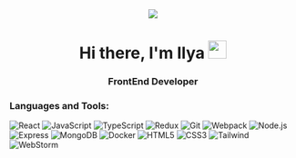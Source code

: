 <div id="header" align="center">
  <img src="https://miro.medium.com/1*JTVWHBtzlA9P6iKMxCF2yQ.png"/>
</div>


<h1 align="center">Hi there, I'm Ilya
<img src="https://github.com/blackcater/blackcater/raw/main/images/Hi.gif" height="32"/></h1>
<h3 align="center"> FrontEnd Developer</h3>

<h3>Languages and Tools:</h3>

![React](https://img.shields.io/badge/-React-F0F0F0?style=for-the-badge&logo=React&logoColor=007ACC)
![JavaScript](https://img.shields.io/badge/-JavaScript-F0F0F0?style=for-the-badge&logo=JavaScript&logoColor=000000)
![TypeScript](https://img.shields.io/badge/-TypeScript-F0F0F0?style=for-the-badge&logo=TypeScript&logoColor=000000)
![Redux](https://img.shields.io/badge/-Redux-F0F0F0?style=for-the-badge&logo=Redux&logoColor=764ABC)
![Git](https://img.shields.io/badge/-Git-F0F0F0?style=for-the-badge&logo=Git&logoColor=f54d27)
![Webpack](https://img.shields.io/badge/-Webpack-F0F0F0?style=for-the-badge&logo=Webpack&logoColor=000000)
![Node.js](https://img.shields.io/badge/-Node.js-F0F0F0?style=for-the-badge&logo=Node.js&logoColor=339933)
![Express](https://img.shields.io/badge/-Express-F0F0F0?style=for-the-badge&logo=Express&logoColor=000000)
![MongoDB](https://img.shields.io/badge/-MongoDB-F0F0F0?style=for-the-badge&logo=MongoDB&logoColor=4EA94B)
![Docker](https://img.shields.io/badge/-Docker-F0F0F0?style=for-the-badge&logo=Docker&logoColor=2496ED)
![HTML5](https://img.shields.io/badge/-HTML5-F0F0F0?style=for-the-badge&logo=HTML5&logoColor=e96228)
![CSS3](https://img.shields.io/badge/-CSS3-F0F0F0?style=for-the-badge&logo=CSS3&logoColor=1155cc)
![Tailwind](https://img.shields.io/badge/-Tailwind-F0F0F0?style=for-the-badge&logo=TailwindCSS&logoColor=000000)
![WebStorm](https://img.shields.io/badge/-WebStorm-F0F0F0?style=for-the-badge&logo=WebStorm&logoColor=2496ED)



